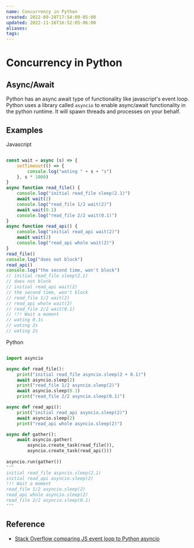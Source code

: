 ```yaml
---
name: Concurrency in Python
created: 2022-09-28T17:54:09-05:00
updated: 2022-11-16T16:52:05-06:00
aliases: 
tags: 
---
```

# Concurrency in Python

## Async/Await
Python has an async await type of functionality like javascript's event loop.   Python uses a library called `asyncio` to enable async/await functionality in the python runtime.  It will spawn threads and processes on your behalf.

## Examples

Javascript

```javascript

const wait = async (s) => {
    setTimeout(() => {
        console.log("wating " + s + "s")
    }, s * 1000)
}
async function read_file() {
    console.log("initial read_file sleep(2.1)")
    await wait(2)
    console.log("read_file 1/2 wait(2)")
    await wait(0.1)
    console.log("read_file 2/2 wait(0.1)")
}
async function read_api() {
    console.log("initial read_api wait(2)")
    await wait(2)
    console.log("read_api whole wait(2)")
}
read_file()
console.log("does not block")
read_api()
console.log("the second time, won't block")
// initial read_file sleep(2.1)
// does not block
// initial read_api wait(2)
// the second time, won't block
// read_file 1/2 wait(2)
// read_api whole wait(2)
// read_file 2/2 wait(0.1)
// !!! Wait a moment
// wating 0.1s
// wating 2s 
// wating 2s
```

Python

```python

import asyncio

async def read_file():
    print("initial read_file asyncio.sleep(2 + 0.1)")
    await asyncio.sleep(2)
    print("read_file 1/2 asyncio.sleep(2)")
    await asyncio.sleep(0.1)
    print("read_file 2/2 asyncio.sleep(0.1)")

async def read_api():
    print("initial read_api asyncio.sleep(2)")
    await asyncio.sleep(2)
    print("read_api whole asyncio.sleep(2)")

async def gather():
    await asyncio.gather(
        asyncio.create_task(read_file()),
        asyncio.create_task(read_api()))
        
asyncio.run(gather())
"""
initial read_file asyncio.sleep(2.1)
initial read_api asyncio.sleep(2)
!!! Wait a moment
read_file 1/2 asyncio.sleep(2)
read_api whole asyncio.sleep(2)
read_file 2/2 asyncio.sleep(0.1)
"""
```

## Reference
- [Stack Overflow comparing JS event loop to Python asyncio](https://stackoverflow.com/questions/68139555/difference-between-async-await-in-python-vs-javascript)
